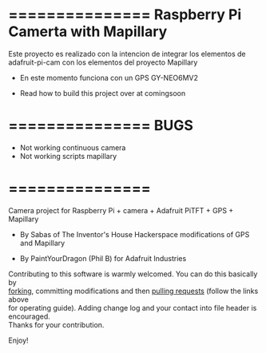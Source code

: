 ===============
**Raspberry Pi Camerta with Mapillary**
===============
Este proyecto es realizado con la intencion de integrar los elementos de 
adafruit-pi-cam con los elementos del proyecto Mapillary

* En este momento funciona con un GPS GY-NEO6MV2<br>

* Read how to build this project over at comingsoon<br>

===============
**BUGS**<br>
===============
* Not working continuous camera<br>
* Not working scripts mapillary<br>

===============
===============
Camera project for Raspberry Pi + camera + Adafruit PiTFT + GPS + Mapillary<br>

* By Sabas of The Inventor's House Hackerspace modifications of GPS and Mapillary<br>

* By PaintYourDragon (Phil B) for Adafruit Industries<br>

Contributing to this software is warmly welcomed. You can do this basically by<br>
[forking](https://help.github.com/articles/fork-a-repo), committing modifications and then [pulling requests](https://help.github.com/articles/using-pull-requests) (follow the links above<br>
for operating guide). Adding change log and your contact into file header is encouraged.<br>
Thanks for your contribution.

Enjoy!
